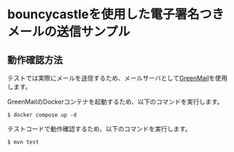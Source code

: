 # bouncycastleを使用した電子署名つきメールの送信サンプル

## 動作確認方法

テストでは実際にメールを送信するため、メールサーバとして[GreenMail](https://greenmail-mail-test.github.io/greenmail/)を使用します。

GreenMailのDockerコンテナを起動するため、以下のコマンドを実行します。

```
$ docker compose up -d
```

テストコードで動作確認するため、以下のコマンドを実行します。

```
$ mvn test
```
